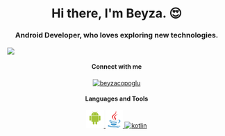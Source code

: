 <h1 align="center">Hi there, I'm Beyza. 😍 </h1>
<h3 align="center">Android Developer, who loves exploring new technologies.</h3>
<img src = "https://media.giphy.com/media/llarwdtFqG63IlqUR1/giphy.gif" align="center" width="400"> 
<h4 align="center">Connect with me</h3>
<p align="center">
<a href="https://linkedin.com/in/beyzacopoglu" target="blank"><img align="center" src="https://raw.githubusercontent.com/rahuldkjain/github-profile-readme-generator/master/src/images/icons/Social/linked-in-alt.svg" alt="beyzacopoglu" height="30" width="40" /></a>
</p>
<h4 align="center">Languages and Tools</h3>
<p align="center"> <a href="https://developer.android.com" target="_blank" rel="noreferrer"> <img src="https://raw.githubusercontent.com/devicons/devicon/master/icons/android/android-original-wordmark.svg" alt="android" width="40" height="40"/> </a> <a href="https://www.java.com" target="_blank" rel="noreferrer"> <img src="https://raw.githubusercontent.com/devicons/devicon/master/icons/java/java-original.svg" alt="java" width="40" height="40"/> </a> <a href="https://kotlinlang.org" target="_blank" rel="noreferrer"> <img src="https://www.vectorlogo.zone/logos/kotlinlang/kotlinlang-icon.svg" alt="kotlin" width="40" height="40"/> </a> </p>
